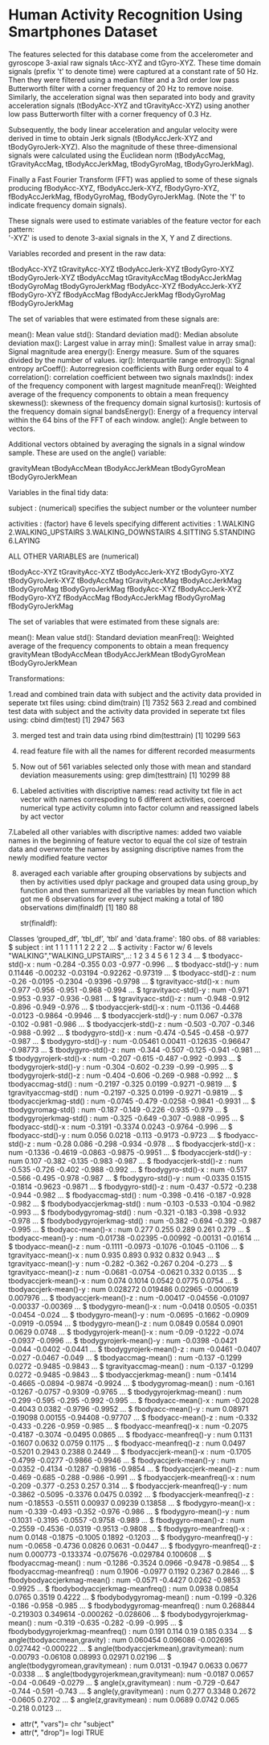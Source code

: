 Human Activity Recognition Using Smartphones Dataset
======================================================

The features selected for this database come from the accelerometer and gyroscope 3-axial raw signals tAcc-XYZ and tGyro-XYZ. These time domain signals (prefix 't' to denote time) were captured at a constant rate of 50 Hz. Then they were filtered using a median filter and a 3rd order low pass Butterworth filter with a corner frequency of 20 Hz to remove noise. Similarly, the acceleration signal was then separated into body and gravity acceleration signals (tBodyAcc-XYZ and tGravityAcc-XYZ) using another low pass Butterworth filter with a corner frequency of 0.3 Hz. 

Subsequently, the body linear acceleration and angular velocity were derived in time to obtain Jerk signals (tBodyAccJerk-XYZ and tBodyGyroJerk-XYZ). Also the magnitude of these three-dimensional signals were calculated using the Euclidean norm (tBodyAccMag, tGravityAccMag, tBodyAccJerkMag, tBodyGyroMag, tBodyGyroJerkMag). 

Finally a Fast Fourier Transform (FFT) was applied to some of these signals producing fBodyAcc-XYZ, fBodyAccJerk-XYZ, fBodyGyro-XYZ, fBodyAccJerkMag, fBodyGyroMag, fBodyGyroJerkMag. (Note the 'f' to indicate frequency domain signals). 

These signals were used to estimate variables of the feature vector for each pattern:  
'-XYZ' is used to denote 3-axial signals in the X, Y and Z directions.

Variables recorded and present in the raw data:

tBodyAcc-XYZ
tGravityAcc-XYZ
tBodyAccJerk-XYZ
tBodyGyro-XYZ
tBodyGyroJerk-XYZ
tBodyAccMag
tGravityAccMag
tBodyAccJerkMag
tBodyGyroMag
tBodyGyroJerkMag
fBodyAcc-XYZ
fBodyAccJerk-XYZ
fBodyGyro-XYZ
fBodyAccMag
fBodyAccJerkMag
fBodyGyroMag
fBodyGyroJerkMag


The set of variables that were estimated from these signals are: 

mean(): Mean value
std(): Standard deviation
mad(): Median absolute deviation 
max(): Largest value in array
min(): Smallest value in array
sma(): Signal magnitude area
energy(): Energy measure. Sum of the squares divided by the number of values. 
iqr(): Interquartile range 
entropy(): Signal entropy
arCoeff(): Autorregresion coefficients with Burg order equal to 4
correlation(): correlation coefficient between two signals
maxInds(): index of the frequency component with largest magnitude
meanFreq(): Weighted average of the frequency components to obtain a mean frequency
skewness(): skewness of the frequency domain signal 
kurtosis(): kurtosis of the frequency domain signal 
bandsEnergy(): Energy of a frequency interval within the 64 bins of the FFT of each window.
angle(): Angle between to vectors.

Additional vectors obtained by averaging the signals in a signal window sample. These are used on the angle() variable:

gravityMean
tBodyAccMean
tBodyAccJerkMean
tBodyGyroMean
tBodyGyroJerkMean

Variables in the final tidy data:

subject : (numerical)
          specifies the subject number or the volunteer number

activities : (factor)
             have 6 levels specifying different activities : 1.WALKING
 2.WALKING_UPSTAIRS
 3.WALKING_DOWNSTAIRS 
4.SITTING
 5.STANDING 
6.LAYING


ALL OTHER VARIABLES are (numerical)
 
tBodyAcc-XYZ
tGravityAcc-XYZ
tBodyAccJerk-XYZ
tBodyGyro-XYZ
tBodyGyroJerk-XYZ
tBodyAccMag
tGravityAccMag
tBodyAccJerkMag
tBodyGyroMag
tBodyGyroJerkMag
fBodyAcc-XYZ
fBodyAccJerk-XYZ
fBodyGyro-XYZ
fBodyAccMag
fBodyAccJerkMag
fBodyGyroMag
fBodyGyroJerkMag

The set of variables that were estimated from these signals are:

mean(): Mean value
std(): Standard deviation
meanFreq(): Weighted average of the frequency components to obtain a mean frequency
gravityMean
tBodyAccMean
tBodyAccJerkMean
tBodyGyroMean
tBodyGyroJerkMean

Transformations:

1.read and combined train data with subject and the activity data provided in seperate txt files using: cbind
   dim(train) 
   [1] 7352  563
2.read and combined test data with subject and the activity data provided in seperate txt files using: cbind
  dim(test)
  [1] 2947  563 

3. merged test and train data using rbind
   dim(testtrain)
  [1] 10299  563
4. read feature file with all the names for different recorded measurments 

5. Now out of 561 variables selected only those with mean and standard deviation measurements using: grep
   dim(testtrain)
   [1] 10299  88
   
6. Labeled activities with discriptive names:
   read activity txt file in act vector with names correspoding to 6 different activities, coerced numerical type activity column into factor column and reassigned    labels by act vector

7.Labeled all other variables with discriptive names:
  added two vaiable names in the beginning of feature vector to equal the col size of testrain data and overwrote the names by assigning discriptive names from the   newly modified feature vector

8. averaged each variable after grouping observations by subjects and then by activities
   used dplyr package and grouped data using group_by function and then summarized all the variables by mean function which got me 6 observations for every subject    making a total of 180 observations
   dim(finaldf)
   [1] 180  88

   str(finaldf):

Classes ‘grouped_df’, ‘tbl_df’, ‘tbl’ and 'data.frame':	180 obs. of  88 variables:
 $ subject                             : int  1 1 1 1 1 1 2 2 2 2 ...
 $ activity                            : Factor w/ 6 levels "WALKING","WALKING_UPSTAIRS",..: 1 2 3 4 5 6 1 2 3 4 ...
 $ tbodyacc-std()-x                    : num  -0.284 -0.355 0.03 -0.977 -0.996 ...
 $ tbodyacc-std()-y                    : num  0.11446 -0.00232 -0.03194 -0.92262 -0.97319 ...
 $ tbodyacc-std()-z                    : num  -0.26 -0.0195 -0.2304 -0.9396 -0.9798 ...
 $ tgravityacc-std()-x                 : num  -0.977 -0.956 -0.951 -0.968 -0.994 ...
 $ tgravityacc-std()-y                 : num  -0.971 -0.953 -0.937 -0.936 -0.981 ...
 $ tgravityacc-std()-z                 : num  -0.948 -0.912 -0.896 -0.949 -0.976 ...
 $ tbodyaccjerk-std()-x                : num  -0.1136 -0.4468 -0.0123 -0.9864 -0.9946 ...
 $ tbodyaccjerk-std()-y                : num  0.067 -0.378 -0.102 -0.981 -0.986 ...
 $ tbodyaccjerk-std()-z                : num  -0.503 -0.707 -0.346 -0.988 -0.992 ...
 $ tbodygyro-std()-x                   : num  -0.474 -0.545 -0.458 -0.977 -0.987 ...
 $ tbodygyro-std()-y                   : num  -0.05461 0.00411 -0.12635 -0.96647 -0.98773 ...
 $ tbodygyro-std()-z                   : num  -0.344 -0.507 -0.125 -0.941 -0.981 ...
 $ tbodygyrojerk-std()-x               : num  -0.207 -0.615 -0.487 -0.992 -0.993 ...
 $ tbodygyrojerk-std()-y               : num  -0.304 -0.602 -0.239 -0.99 -0.995 ...
 $ tbodygyrojerk-std()-z               : num  -0.404 -0.606 -0.269 -0.988 -0.992 ...
 $ tbodyaccmag-std()                   : num  -0.2197 -0.325 0.0199 -0.9271 -0.9819 ...
 $ tgravityaccmag-std()                : num  -0.2197 -0.325 0.0199 -0.9271 -0.9819 ...
 $ tbodyaccjerkmag-std()               : num  -0.0745 -0.479 -0.0258 -0.9841 -0.9931 ...
 $ tbodygyromag-std()                  : num  -0.187 -0.149 -0.226 -0.935 -0.979 ...
 $ tbodygyrojerkmag-std()              : num  -0.325 -0.649 -0.307 -0.988 -0.995 ...
 $ fbodyacc-std()-x                    : num  -0.3191 -0.3374 0.0243 -0.9764 -0.996 ...
 $ fbodyacc-std()-y                    : num  0.056 0.0218 -0.113 -0.9173 -0.9723 ...
 $ fbodyacc-std()-z                    : num  -0.28 0.086 -0.298 -0.934 -0.978 ...
 $ fbodyaccjerk-std()-x                : num  -0.1336 -0.4619 -0.0863 -0.9875 -0.9951 ...
 $ fbodyaccjerk-std()-y                : num  0.107 -0.382 -0.135 -0.983 -0.987 ...
 $ fbodyaccjerk-std()-z                : num  -0.535 -0.726 -0.402 -0.988 -0.992 ...
 $ fbodygyro-std()-x                   : num  -0.517 -0.566 -0.495 -0.978 -0.987 ...
 $ fbodygyro-std()-y                   : num  -0.0335 0.1515 -0.1814 -0.9623 -0.9871 ...
 $ fbodygyro-std()-z                   : num  -0.437 -0.572 -0.238 -0.944 -0.982 ...
 $ fbodyaccmag-std()                   : num  -0.398 -0.416 -0.187 -0.928 -0.982 ...
 $ fbodybodyaccjerkmag-std()           : num  -0.103 -0.533 -0.104 -0.982 -0.993 ...
 $ fbodybodygyromag-std()              : num  -0.321 -0.183 -0.398 -0.932 -0.978 ...
 $ fbodybodygyrojerkmag-std()          : num  -0.382 -0.694 -0.392 -0.987 -0.995 ...
 $ tbodyacc-mean()-x                   : num  0.277 0.255 0.289 0.261 0.279 ...
 $ tbodyacc-mean()-y                   : num  -0.01738 -0.02395 -0.00992 -0.00131 -0.01614 ...
 $ tbodyacc-mean()-z                   : num  -0.1111 -0.0973 -0.1076 -0.1045 -0.1106 ...
 $ tgravityacc-mean()-x                : num  0.935 0.893 0.932 0.832 0.943 ...
 $ tgravityacc-mean()-y                : num  -0.282 -0.362 -0.267 0.204 -0.273 ...
 $ tgravityacc-mean()-z                : num  -0.0681 -0.0754 -0.0621 0.332 0.0135 ...
 $ tbodyaccjerk-mean()-x               : num  0.074 0.1014 0.0542 0.0775 0.0754 ...
 $ tbodyaccjerk-mean()-y               : num  0.028272 0.019486 0.02965 -0.000619 0.007976 ...
 $ tbodyaccjerk-mean()-z               : num  -0.00417 -0.04556 -0.01097 -0.00337 -0.00369 ...
 $ tbodygyro-mean()-x                  : num  -0.0418 0.0505 -0.0351 -0.0454 -0.024 ...
 $ tbodygyro-mean()-y                  : num  -0.0695 -0.1662 -0.0909 -0.0919 -0.0594 ...
 $ tbodygyro-mean()-z                  : num  0.0849 0.0584 0.0901 0.0629 0.0748 ...
 $ tbodygyrojerk-mean()-x              : num  -0.09 -0.1222 -0.074 -0.0937 -0.0996 ...
 $ tbodygyrojerk-mean()-y              : num  -0.0398 -0.0421 -0.044 -0.0402 -0.0441 ...
 $ tbodygyrojerk-mean()-z              : num  -0.0461 -0.0407 -0.027 -0.0467 -0.049 ...
 $ tbodyaccmag-mean()                  : num  -0.137 -0.1299 0.0272 -0.9485 -0.9843 ...
 $ tgravityaccmag-mean()               : num  -0.137 -0.1299 0.0272 -0.9485 -0.9843 ...
 $ tbodyaccjerkmag-mean()              : num  -0.1414 -0.4665 -0.0894 -0.9874 -0.9924 ...
 $ tbodygyromag-mean()                 : num  -0.161 -0.1267 -0.0757 -0.9309 -0.9765 ...
 $ tbodygyrojerkmag-mean()             : num  -0.299 -0.595 -0.295 -0.992 -0.995 ...
 $ fbodyacc-mean()-x                   : num  -0.2028 -0.4043 0.0382 -0.9796 -0.9952 ...
 $ fbodyacc-mean()-y                   : num  0.08971 -0.19098 0.00155 -0.94408 -0.97707 ...
 $ fbodyacc-mean()-z                   : num  -0.332 -0.433 -0.226 -0.959 -0.985 ...
 $ fbodyacc-meanfreq()-x               : num  -0.2075 -0.4187 -0.3074 -0.0495 0.0865 ...
 $ fbodyacc-meanfreq()-y               : num  0.1131 -0.1607 0.0632 0.0759 0.1175 ...
 $ fbodyacc-meanfreq()-z               : num  0.0497 -0.5201 0.2943 0.2388 0.2449 ...
 $ fbodyaccjerk-mean()-x               : num  -0.1705 -0.4799 -0.0277 -0.9866 -0.9946 ...
 $ fbodyaccjerk-mean()-y               : num  -0.0352 -0.4134 -0.1287 -0.9816 -0.9854 ...
 $ fbodyaccjerk-mean()-z               : num  -0.469 -0.685 -0.288 -0.986 -0.991 ...
 $ fbodyaccjerk-meanfreq()-x           : num  -0.209 -0.377 -0.253 0.257 0.314 ...
 $ fbodyaccjerk-meanfreq()-y           : num  -0.3862 -0.5095 -0.3376 0.0475 0.0392 ...
 $ fbodyaccjerk-meanfreq()-z           : num  -0.18553 -0.5511 0.00937 0.09239 0.13858 ...
 $ fbodygyro-mean()-x                  : num  -0.339 -0.493 -0.352 -0.976 -0.986 ...
 $ fbodygyro-mean()-y                  : num  -0.1031 -0.3195 -0.0557 -0.9758 -0.989 ...
 $ fbodygyro-mean()-z                  : num  -0.2559 -0.4536 -0.0319 -0.9513 -0.9808 ...
 $ fbodygyro-meanfreq()-x              : num  0.0148 -0.1875 -0.1005 0.1892 -0.1203 ...
 $ fbodygyro-meanfreq()-y              : num  -0.0658 -0.4736 0.0826 0.0631 -0.0447 ...
 $ fbodygyro-meanfreq()-z              : num  0.000773 -0.133374 -0.075676 -0.029784 0.100608 ...
 $ fbodyaccmag-mean()                  : num  -0.1286 -0.3524 0.0966 -0.9478 -0.9854 ...
 $ fbodyaccmag-meanfreq()              : num  0.1906 -0.0977 0.1192 0.2367 0.2846 ...
 $ fbodybodyaccjerkmag-mean()          : num  -0.0571 -0.4427 0.0262 -0.9853 -0.9925 ...
 $ fbodybodyaccjerkmag-meanfreq()      : num  0.0938 0.0854 0.0765 0.3519 0.4222 ...
 $ fbodybodygyromag-mean()             : num  -0.199 -0.326 -0.186 -0.958 -0.985 ...
 $ fbodybodygyromag-meanfreq()         : num  0.268844 -0.219303 0.349614 -0.000262 -0.028606 ...
 $ fbodybodygyrojerkmag-mean()         : num  -0.319 -0.635 -0.282 -0.99 -0.995 ...
 $ fbodybodygyrojerkmag-meanfreq()     : num  0.191 0.114 0.19 0.185 0.334 ...
 $ angle(tbodyaccmean,gravity)         : num  0.060454 0.096086 -0.002695 0.027442 -0.000222 ...
 $ angle(tbodyaccjerkmean),gravitymean): num  -0.00793 -0.06108 0.08993 0.02971 0.02196 ...
 $ angle(tbodygyromean,gravitymean)    : num  0.0131 -0.1947 0.0633 0.0677 -0.0338 ...
 $ angle(tbodygyrojerkmean,gravitymean): num  -0.0187 0.0657 -0.04 -0.0649 -0.0279 ...
 $ angle(x,gravitymean)                : num  -0.729 -0.647 -0.744 -0.591 -0.743 ...
 $ angle(y,gravitymean)                : num  0.277 0.3348 0.2672 -0.0605 0.2702 ...
 $ angle(z,gravitymean)                : num  0.0689 0.0742 0.065 -0.218 0.0123 ...
 - attr(*, "vars")= chr "subject"
 - attr(*, "drop")= logi TRUE
